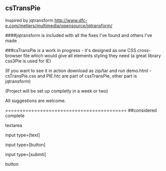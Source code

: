 csTransPie
------------------------
Inspired by jqtransform  http://www.dfc-e.com/metiers/multimedia/opensource/jqtransform/ 

####jqtransform is included with all the fixes I've found and others I've made

###csTransPie is a work in progress - it's designed as one CSS cross-browser file which would give all elements styling they need
(a great library css3Pie is used for IE)


(If you want to see it in action download as zip/tar and run demo.html - csTransPie.css and PIE.htc are part of cssTransPie, other part is jqtransform)

(Project will be set up completly in a week or two)

All suggestions are welcome.


==========================================
##considered complete

textarea

input type=[text]

input type=[button]

input type=[submti]

button
